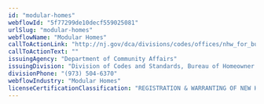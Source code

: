 ```yaml
---
id: "modular-homes"
webflowId: "5f77299de10decf559025081"
urlSlug: "modular-homes"
webflowName: "Modular Homes"
callToActionLink: "http://nj.gov/dca/divisions/codes/offices/nhw_for_builders.html"
callToActionText: ""
issuingAgency: "Department of Community Affairs"
issuingDivision: "Division of Codes and Standards, Bureau of Homeowner Protection"
divisionPhone: "(973) 504-6370"
webflowIndustry: "Modular Homes"
licenseCertificationClassification: "REGISTRATION & WARRANTING OF NEW HOMES"
---
```

